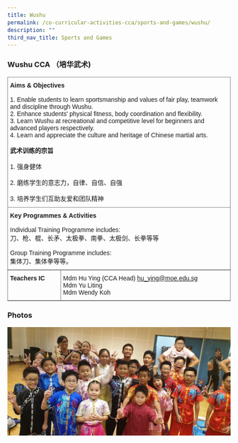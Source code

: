 ```yaml
---
title: Wushu
permalink: /co-curricular-activities-cca/sports-and-games/wushu/
description: ""
third_nav_title: Sports and Games
---
```

### Wushu CCA （培华武术)  

<style type="text/css">
.tg  {border-collapse:collapse;border-spacing:0;}
.tg td{border-color:black;border-style:solid;border-width:1px;font-family:Arial, sans-serif;font-size:14px;
  overflow:hidden;padding:10px 5px;word-break:normal;}
.tg th{border-color:black;border-style:solid;border-width:1px;font-family:Arial, sans-serif;font-size:14px;
  font-weight:normal;overflow:hidden;padding:10px 5px;word-break:normal;}
.tg .tg-0pky{border-color:inherit;text-align:left;vertical-align:top}
</style>
<table class="tg">
<thead>
  <tr>
    <th class="tg-0pky" colspan="2"><span style="font-weight:bold">Aims &amp; Objectives</span><br><br><span style="font-weight:normal">1. Enable students to learn sportsmanship and values of fair play, teamwork and discipline through Wushu.</span><br>2. Enhance students' physical fitness, body coordination and flexibility.<br>3. Learn Wushu at recreational and competitive level for beginners and advanced players respectively.<br>4. Learn and appreciate the culture and heritage of Chinese martial arts.<br><br><span style="font-weight:bold">武术训练的宗旨</span><br><br>1. 强身健体<br><br>2. 磨练学生的意志力，自律、自信、自强<br><br>3. 培养学生们互助友爱和团队精神<br></th>
  </tr>
</thead>
<tbody>
  <tr>
    <td class="tg-0pky" colspan="2"><span style="font-weight:bold">Key Programmes &amp; Activities</span><br><br>Individual Training Programme includes:<br>刀、枪、棍、长矛、太极拳、南拳、太极剑、长拳等等<br><br>Group Training Programme includes:<br>集体刀、集体拳等等。<br></td>
  </tr>
  <tr>
    <td class="tg-0pky"><span style="font-weight:bold">Teachers IC</span></td>
    <td class="tg-0pky">Mdm Hu Ying  (CCA Head) <a href="mailto:hu_ying@moe.edu.sg" target="_blank" rel="noopener noreferrer">hu_ying@moe.edu.sg</a><br><span style="font-weight:normal">Mdm Yu Liting</span><br><span style="font-weight:normal">Mdm Wendy Koh</span><br></td>
  </tr>
</tbody>
</table>

### Photos

![](/images/wushu%201.jpg)